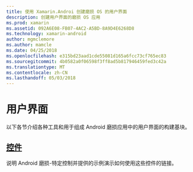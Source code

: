 ```yaml
---
title: 使用 Xamarin.Androi 创建磨损 OS 的用户界面
description: 创建用户界面的磨损 OS 应用
ms.prod: xamarin
ms.assetid: 092A6E08-FB07-4AC2-A5BD-8A9D4E6268D8
ms.technology: xamarin-android
author: mgmclemore
ms.author: mamcle
ms.date: 04/25/2018
ms.openlocfilehash: e315bd23aad1cde55081d165a6fcc73cf765ec83
ms.sourcegitcommit: 4b0582a0f06598f3ff8ad5b817946459fed3c42a
ms.translationtype: MT
ms.contentlocale: zh-CN
ms.lasthandoff: 05/03/2018
---
```

# <a name="user-interface"></a>用户界面

以下各节介绍各种工具和用于组成 Android 磨损应用中的用户界面的构建基块。
 
##  <a name="controlsandroidwearuser-interfacecontrolsindexmd"></a>[控件](~/android/wear/user-interface/controls/index.md)

说明 Android 磨损-特定控制并提供的示例演示如何使用这些控件的链接。
